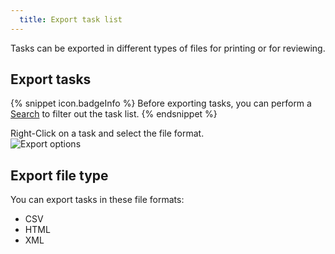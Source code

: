 ```yaml
---
  title: Export task list
---
```

Tasks can be exported in different types of files for printing or for reviewing. 

## Export tasks 

{% snippet icon.badgeInfo %} 
Before exporting tasks, you can perform a [Search](/rdm/mac/commands/view/task-list/search/) to filter out the task list. 
{% endsnippet %}
 
Right-Click on a task and select the file format.  
![Export options](https://webdevolutions.azureedge.net/docs/en/rdm/mac/clip10357.png)

## Export file type 

You can export tasks in these file formats:  

* CSV 
* HTML 
* XML 
